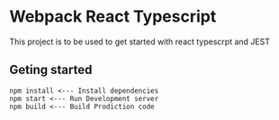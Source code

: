# Webpack React Typescript

This project is to be used to get started with react typescrpt and JEST

## Geting started

```
npm install <--- Install dependencies
npm start <--- Run Development server
npm build <--- Build Prodiction code
```
